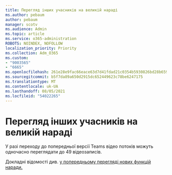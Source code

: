 ```yaml
---
title: Перегляд інших учасників на великій нараді
ms.author: pebaum
author: pebaum
manager: scotv
ms.audience: Admin
ms.topic: article
ms.service: o365-administration
ROBOTS: NOINDEX, NOFOLLOW
localization_priority: Priority
ms.collection: Adm_O365
ms.custom:
- "9003565"
- "6665"
ms.openlocfilehash: 261e28e9fac66eace63d7d41fdad21c0354b5930826bd28b659ce5e3d159655f
ms.sourcegitcommit: b5f7da89a650d2915dc652449623c78be6247175
ms.translationtype: MT
ms.contentlocale: uk-UA
ms.lasthandoff: 08/05/2021
ms.locfileid: "54022265"
---
```

# <a name="see-more-participants-in-a-large-meeting"></a>Перегляд інших учасників на великій нараді

У разі переходу до попередньої версії Teams відео потоків можуть одночасно переглядати до 49 відеозаписів.

Докладні відомості див. [у попередньому перегляді нових функцій наради.](https://support.microsoft.com/office/04533e91-3203-4530-a1c0-8f77c0731699)
